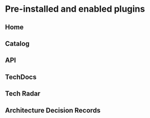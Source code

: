 # Pre-installed and enabled plugins

## Home

## Catalog

## API

## TechDocs

## Tech Radar

## Architecture Decision Records
